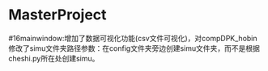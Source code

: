 # MasterProject
#16mainwindow:增加了数据可视化功能(csv文件可视化)，对compDPK_hobin修改了simu文件夹路径参数：在config文件夹旁边创建simu文件夹，而不是根据cheshi.py所在处创建simu。
